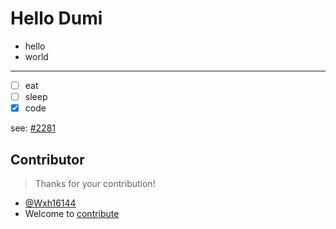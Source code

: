 # Hello Dumi

- hello
- world

---

- [ ] eat
- [ ] sleep
- [x] code

see: [#2281](https://github.com/umijs/dumi/pull/2281)

## Contributor

> Thanks for your contribution!

- [@Wxh16144](https://github.com/Wxh16144)
- Welcome to [contribute](https://github.com/umijs/dumi/blob/master/CONTRIBUTING.md)
